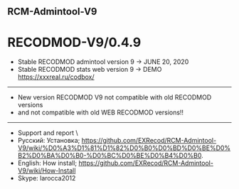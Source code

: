 ## RCM-Admintool-V9
# RECODMOD-V9/0.4.9

- Stable RECODMOD admintool version 9  ->  JUNE 20, 2020
- Stable RECODMOD stats web version 9  ->  DEMO https://xxxreal.ru/codbox/
--------------------------------------------------------
- New version RECODMOD V9 not compatible with old RECODMOD versions 
-    and not compatible with old WEB RECODMOD versions!!
--------------------------------------------------------
- Support and report \ 
- Русский: Установка; https://github.com/EXRecod/RCM-Admintool-V9/wiki/%D0%A3%D1%81%D1%82%D0%B0%D0%BD%D0%BE%D0%B2%D0%BA%D0%B0-%D0%BC%D0%BE%D0%B4%D0%B0. 
- English: How install; https://github.com/EXRecod/RCM-Admintool-V9/wiki/How-Install
- Skype: larocca2012
